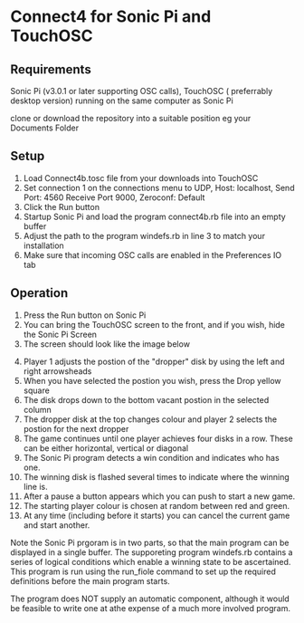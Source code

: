 # Connect4 for Sonic Pi and TouchOSC

## Requirements

Sonic Pi (v3.0.1 or later supporting OSC calls),
TouchOSC ( preferrably desktop version) running on the same computer as Sonic Pi

clone or download the repository into a suitable position eg your Documents Folder
## Setup

1. Load Connect4b.tosc file from your downloads into TouchOSC
2. Set connection 1 on the connections menu to UDP, Host: localhost,
   Send Port: 4560 Receive Port 9000, Zeroconf: Default
3. Click the Run button
4. Startup Sonic Pi and load the program connect4b.rb file into an empty buffer
5. Adjust the path to the program windefs.rb in line 3 to match your installation
6. Make sure that incoming OSC calls are enabled in the Preferences IO tab

## Operation

1.  Press the Run button on Sonic Pi
2.  You can bring the TouchOSC screen to the front, and if you wish,
    hide the Sonic Pi Screen
3.  The screen should look like the image below

<placeholder start>

4.  Player 1 adjusts the postion of the "dropper" disk by using the left and right arrowsheads
5.  When you have selected the postion you wish, press the Drop yellow square
6.  The disk drops down to the bottom vacant postion in the selected column
7.  The dropper disk at the top changes colour and player 2 selects the postion
    for the next dropper
8.  The game continues until one player achieves four disks in a row.
    These can be either horizontal, vertical or diagonal
9.  The Sonic Pi program detects a win condition and indicates who has one.
10. The winning disk is flashed several times to indicate where the winning line is.
11. After a pause a button appears which you can push to start a new game.
12. The starting player colour is chosen at random between red and green.
13. At any time (including before it starts) you can cancel the current game and start another.

<placeholder redwin>

<placehoder greenwin>

<placeholder draw>
Note the Sonic Pi prgoram is in two parts, so that the main program can be displayed 
in a single buffer. The supporeting program windefs.rb contains a series of logical 
conditions which enable a winning state to be ascertained. This program is run using 
the run_fiole command to set up the required definitions before the main program starts.

The program does NOT supply an automatic component, although it would be feasible to
write one at athe expense of a much more involved program.

